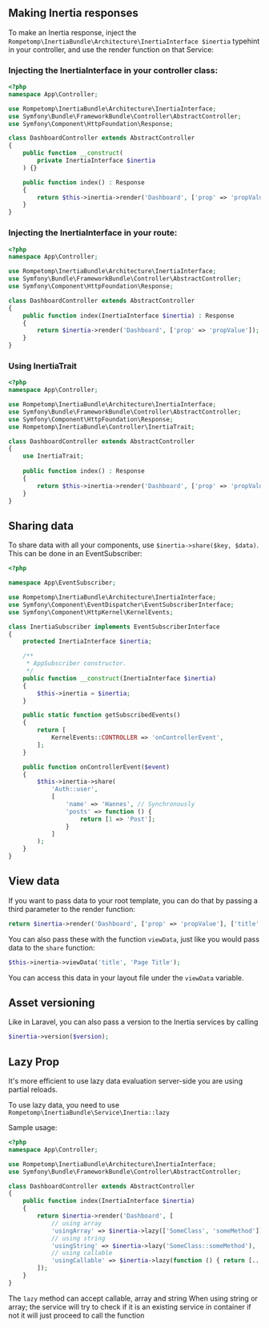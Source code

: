 ## Making Inertia responses
To make an Inertia response, inject the `Rompetomp\InertiaBundle\Architecture\InertiaInterface $inertia` typehint in your
controller, and use the render function on that Service:

### Injecting the InertiaInterface in your controller class:

```php
<?php
namespace App\Controller;

use Rompetomp\InertiaBundle\Architecture\InertiaInterface;
use Symfony\Bundle\FrameworkBundle\Controller\AbstractController;
use Symfony\Component\HttpFoundation\Response;

class DashboardController extends AbstractController
{
    public function __construct(
        private InertiaInterface $inertia
    ) {}

    public function index() : Response
    {
        return $this->inertia->render('Dashboard', ['prop' => 'propValue']);
    }
}
```

### Injecting the InertiaInterface in your route:

```php
<?php
namespace App\Controller;

use Rompetomp\InertiaBundle\Architecture\InertiaInterface;
use Symfony\Bundle\FrameworkBundle\Controller\AbstractController;
use Symfony\Component\HttpFoundation\Response;

class DashboardController extends AbstractController
{
    public function index(InertiaInterface $inertia) : Response
    {
        return $inertia->render('Dashboard', ['prop' => 'propValue']);
    }
}
```

### Using InertiaTrait

```php
<?php
namespace App\Controller;

use Rompetomp\InertiaBundle\Architecture\InertiaInterface;
use Symfony\Bundle\FrameworkBundle\Controller\AbstractController;
use Symfony\Component\HttpFoundation\Response;
use Rompetomp\InertiaBundle\Controller\InertiaTrait;

class DashboardController extends AbstractController
{
    use InertiaTrait;   
    
    public function index() : Response
    {
        return $this->inertia->render('Dashboard', ['prop' => 'propValue']);
    }
}
```

## Sharing data
To share data with all your components, use `$inertia->share($key, $data)`. This can be done in an EventSubscriber:

```php
<?php

namespace App\EventSubscriber;

use Rompetomp\InertiaBundle\Architecture\InertiaInterface;
use Symfony\Component\EventDispatcher\EventSubscriberInterface;
use Symfony\Component\HttpKernel\KernelEvents;

class InertiaSubscriber implements EventSubscriberInterface
{
    protected InertiaInterface $inertia;

    /**
     * AppSubscriber constructor.
     */
    public function __construct(InertiaInterface $inertia)
    {
        $this->inertia = $inertia;
    }

    public static function getSubscribedEvents()
    {
        return [
            KernelEvents::CONTROLLER => 'onControllerEvent',
        ];
    }

    public function onControllerEvent($event)
    {
        $this->inertia->share(
            'Auth::user', 
            [
                'name' => 'Hannes', // Synchronously
                'posts' => function () {
                    return [1 => 'Post'];
                }   
            ]
        );
    }
}
```

## View data
If you want to pass data to your root template, you can do that by passing a third parameter to the render function:
```php
return $inertia->render('Dashboard', ['prop' => 'propValue'], ['title' => 'Page Title']);
```

You can also pass these with the function `viewData`, just like you would pass data to the `share` function:
```php
$this->inertia->viewData('title', 'Page Title');
```

You can access this data in your layout file under the `viewData` variable.

## Asset versioning
Like in Laravel, you can also pass a version to the Inertia services by calling
```php
$inertia->version($version);
```

## Lazy Prop

It's more efficient to use lazy data evaluation server-side you are using partial reloads.

To use lazy data, you need to use `Rompetomp\InertiaBundle\Service\Inertia::lazy`

Sample usage:

```php
<?php
namespace App\Controller;

use Rompetomp\InertiaBundle\Architecture\InertiaInterface;
use Symfony\Bundle\FrameworkBundle\Controller\AbstractController;

class DashboardController extends AbstractController
{
    public function index(InertiaInterface $inertia)
    {
        return $inertia->render('Dashboard', [
            // using array
            'usingArray' => $inertia->lazy(['SomeClass', 'someMethod']),
            // using string
            'usingString' => $inertia->lazy('SomeClass::someMethod'),
            // using callable
            'usingCallable' => $inertia->lazy(function () { return [...]; }),
        ]);
    }
}
```

The `lazy` method can accept callable, array and string
When using string or array; the service will try to check if it is an existing service in container if not
it will just proceed to call the function
